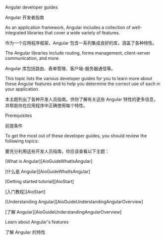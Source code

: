 Angular developer guides

Angular 开发者指南

As an application framework, Angular includes a collection of well-integrated libraries that cover a wide variety of features.

作为一个应用程序框架，Angular 包含一系列集成良好的库，涵盖了各种特性。

The Angular libraries include routing, forms management, client-server communication, and more.

Angular 库包括路由、表单管理、客户端-服务器通信等。

This topic lists the various developer guides for you to learn more about these Angular features and to help you determine the correct use of each in your application.

本主题列出了各种开发人员指南，供你了解有关这些 Angular 特性的更多信息，并帮助你在应用程序中正确使用每个特性。

Prerequisites

前提条件

To get the most out of these developer guides, you should review the following topics:

要充分利用这些开发人员指南，你应该查看以下主题：

[What is Angular][AioGuideWhatIsAngular]

[什么是 Angular][AioGuideWhatIsAngular]

[Getting started tutorial][AioStart]

[入门教程][AioStart]

[Understanding Angular][AioGuideUnderstandingAngularOverview]

[了解 Angular][AioGuideUnderstandingAngularOverview]

Learn about Angular's features

了解 Angular 的特性